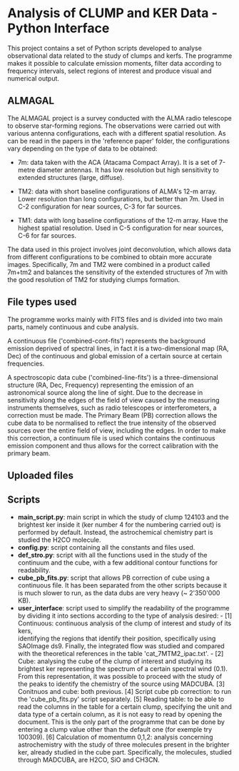 # Analysis of CLUMP and KER Data - Python Interface
This project contains a set of Python scripts developed to analyse observational data related to the study of clumps and kerfs. The programme makes it possible to calculate emission moments, filter data according to frequency intervals, select regions of interest and produce visual and numerical output.

## ALMAGAL
The ALMAGAL project is a survey conducted with the ALMA radio telescope to observe star-forming regions. The observations were carried out with various antenna configurations, each with a different spatial resolution. As can be read in the papers in the 'reference paper' folder, the configurations vary depending on the type of data to be obtained:

- 7m: data taken with the ACA (Atacama Compact Array). It is a set of 7-metre diameter antennas. It has low resolution but high sensitivity to extended structures (large, diffuse).

- TM2: data with short baseline configurations of ALMA's 12-m array. Lower resolution than long configurations, but better than 7m. Used in C-2 configuration for near sources, C-3 for far sources.
  
- TM1: data with long baseline configurations of the 12-m array. Have the highest spatial resolution. Used in C-5 configuration for near sources, C-6 for far sources.

The data used in this project involves joint deconvolution, which allows data from different configurations to be combined to obtain more accurate images. Specifically, 7m and TM2 were combined in a product called 7m+tm2 and balances the sensitivity of the extended structures of 7m with the good resolution of TM2 for studying clumps formation.

## File types used
The programme works mainly with FITS files and is divided into two main parts, namely continuous and cube analysis.

A continuous file ('combined-cont-fits') represents the background emission deprived of spectral lines, in fact it is a two-dimensional map (RA, Dec) of the continuous and global emission of a certain source at certain frequencies.

A spectroscopic data cube ('combined-line-fits') is a three-dimensional structure (RA, Dec, Frequency) representing the emission of an astronomical source along the line of sight. Due to the decrease in sensitivity along the edges of the field of view caused by the measuring instruments themselves, such as radio telescopes or interferometers, a correction must be made. The Primary Beam (PB) correction allows the cube data to be normalised to reflect the true intensity of the observed sources over the entire field of view, including the edges. In order to make this correction, a continuum file is used which contains the continuous emission component and thus allows for the correct calibration with the primary beam.

## Uploaded files

## Scripts
- **main_script.py**: main script in which the study of clump 124103 and the brightest ker inside it (ker number 4 for the numbering carried out) is performed by default. Instead, the astrochemical chemistry part is studied the H2CO molecule.
- **config.py**: script containing all the constants and files used.
- **def_stro.py**: script with all the functions used in the study of the continuum and the cube, with a few additional contour functions for readability.
- **cube_pb_fits.py**: script that allows PB correction of cube using a continuous file. It has been separated from the other scripts because it is much slower to run, as the data dubs are very heavy (~ 2'350'000 KB).
- **user_interface**: script used to simplify the readability of the programme by dividing it into sections according to the type of analysis desired:
      - [1] Continuous: continuous analysis of the clump of interest and study of its kers,     
             identifying the regions that identify their position, specifically using SAOImage 
             ds9. Finally, the integrated flow was studied and compared with the theoretical 
             references in the table 'cat_7MTM2_ipac.txt'.
      - [2] Cube: analysing the cube of the clump of interest and studying its brightest ker 
             representing the spectrum of a certain spectral wind (0.1). From this 
             representation, it was possible to proceed with the study of the peaks to identify 
             the chemistry of the source using MADCUBA.
      [3] Conitnuos and cube: both previous.
      [4] Script cube pb correction: to run the 'cube_pb_fits.py' script separately.
      [5] Reading table: to be able to read the columns in the table for a certain clump, 
             specifying the unit and data type of a certain column, as it is not easy to read by 
             opening the document. This is the only part of the programme that can be done by 
             entering a clump value other than the default one (for exemple try 100309).
      [6] Calculation of momentumn 0,1,2: analysis concerning astrochemistry with the study of 
             three molecules present in the brighter ker, already studied in the cube part. 
             Specifically, the molecules, studied through MADCUBA, are H2CO, SiO and CH3CN.
  
